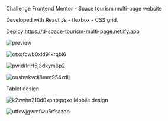 Challenge Frontend Mentor - Space tourism multi-page website

Developed with React Js - flexbox - CSS grid.

Deploy https://d-space-tourism-multi-page.netlify.app

![preview](https://user-images.githubusercontent.com/66961947/187550537-01c3f923-d99a-4fc9-a396-8ea8803d57cf.jpg)

![otxqfcwb0xld91krqbl6](https://user-images.githubusercontent.com/66961947/187550363-2ef78f89-3f4e-4705-970e-57c785b58efa.jpg)

![pwidi1rirf5j3dkym6p2](https://user-images.githubusercontent.com/66961947/187550368-7ac8677e-deb7-4aba-8e03-9cabd3b8bee2.jpg)

![oushwkvcii8mm954xdlj](https://user-images.githubusercontent.com/66961947/187550365-e5116f6b-d882-4f6e-84e3-0364866012cc.jpg)

Tablet design

![k2zwhn210d0xpntepgxo](https://user-images.githubusercontent.com/66961947/187550746-34274470-f086-465e-89ec-7f74f6682dd4.jpg)
Mobile design

![utfcwjgwmfwu5rfsazoo](https://user-images.githubusercontent.com/66961947/187550749-8d568e5c-ee77-43ba-94ab-b89c07ad7359.jpg)

